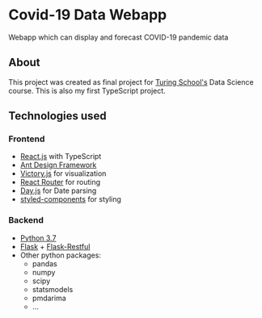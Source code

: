 # Covid-19 Data Webapp
Webapp which can display and forecast COVID-19 pandemic data

## About
This project was created as final project for [Turing School's](https://tschool.io/) Data Science course.
This is also my first TypeScript project.

## Technologies used
### Frontend
 - [React.js](https://reactjs.org/) with TypeScript
 - [Ant Design Framework](https://ant.design/)
 - [Victory.js](https://formidable.com/open-source/victory/) for visualization
 - [React Router](https://reacttraining.com/react-router/) for routing
 - [Day.js](https://day.js.org/) for Date parsing
 - [styled-components](https://styled-components.com/) for styling

### Backend
 - [Python 3.7](https://www.python.org/)
 - [Flask](https://flask.palletsprojects.com/en/1.1.x/) + [Flask-Restful](https://flask-restful.readthedocs.io/en/latest/)
 - Other python packages:
   - pandas
   - numpy
   - scipy
   - statsmodels
   - pmdarima
   - ...
